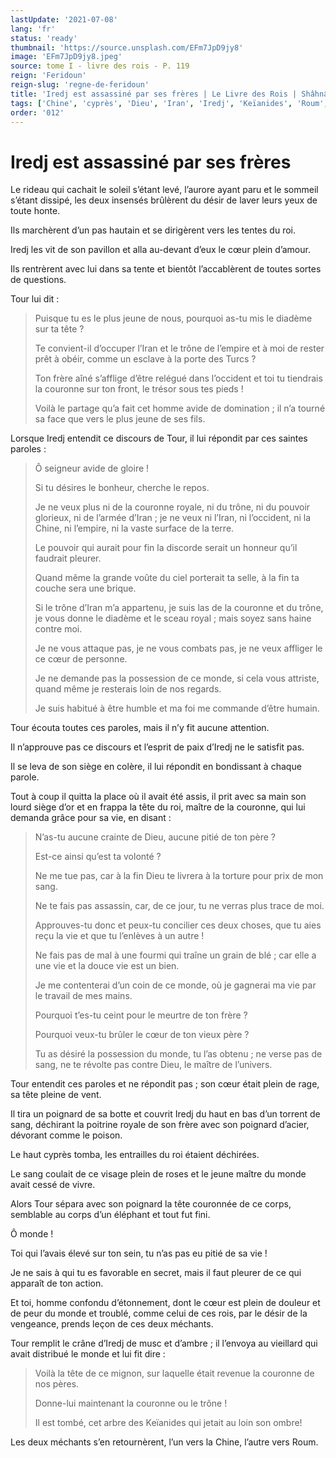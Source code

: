 ```yaml
---
lastUpdate: '2021-07-08'
lang: 'fr'
status: 'ready'
thumbnail: 'https://source.unsplash.com/EFm7JpD9jy8'
image: 'EFm7JpD9jy8.jpeg'
source: tome I - livre des rois - P. 119
reign: 'Feridoun'
reign-slug: 'regne-de-feridoun'
title: 'Iredj est assassiné par ses frères | Le Livre des Rois | Shâhnâmeh'
tags: ['Chine', 'cyprès', 'Dieu', 'Iran', 'Iredj', 'Keïanides', 'Roum', 'Tour', 'Turcs']
order: '012'
---
```


<!-- LTeX: language=fr -->

# Iredj est assassiné par ses frères

Le rideau qui cachait le soleil s’étant levé, l’aurore ayant paru et le sommeil s’étant dissipé, les deux insensés brûlèrent du désir de laver leurs yeux de toute honte.

Ils marchèrent d’un pas hautain et se dirigèrent vers les tentes du roi.

Iredj les vit de son pavillon et alla au-devant d’eux le cœur plein d’amour.

Ils rentrèrent avec lui dans sa tente et bientôt l’accablèrent de toutes sortes de questions.

Tour lui dit :

> Puisque tu es le plus jeune de nous, pourquoi as-tu mis le diadème sur ta tête ?
>
> Te convient-il d’occuper l’Iran et le trône de l’empire et à moi de rester prêt à obéir, comme un esclave à la porte des Turcs ?
>
> Ton frère aîné s’afflige d’être relégué dans l’occident et toi tu tiendrais la couronne sur ton front, le trésor sous tes pieds !
>
> Voilà le partage qu’a fait cet homme avide de domination ; il n’a tourné sa face que vers le plus jeune de ses fils.

Lorsque Iredj entendit ce discours de Tour, il lui répondit par ces saintes paroles :

> Ô seigneur avide de gloire !
>
> Si tu désires le bonheur, cherche le repos.
>
> Je ne veux plus ni de la couronne royale, ni du trône, ni du pouvoir glorieux, ni de l’armée d’Iran ; je ne veux ni l’Iran, ni l’occident, ni la Chine, ni l’empire, ni la vaste surface de la terre.
>
> Le pouvoir qui aurait pour fin la discorde serait un honneur qu’il faudrait pleurer.
>
> Quand même la grande voûte du ciel porterait ta selle, à la fin ta couche sera une brique.
>
> Si le trône d’Iran m’a appartenu, je suis las de la couronne et du trône, je vous donne le diadème et le sceau royal ; mais soyez sans haine contre moi.
>
> Je ne vous attaque pas, je ne vous combats pas, je ne veux affliger le ce cœur de personne.
>
> Je ne demande pas la possession de ce monde, si cela vous attriste, quand même je resterais loin de nos regards.
>
> Je suis habitué à être humble et ma foi me commande d’être humain.

Tour écouta toutes ces paroles, mais il n’y fit aucune attention.

Il n’approuve pas ce discours et l’esprit de paix d’Iredj ne le satisfit pas.

Il se leva de son siège en colère, il lui répondit en bondissant à chaque parole.

Tout à coup il quitta la place où
il avait été assis, il prit avec sa main son lourd siège d’or et en frappa la tête du roi, maître de la couronne, qui lui demanda grâce pour sa vie, en disant :

> N’as-tu aucune crainte de Dieu, aucune pitié de ton père ?
>
> Est-ce ainsi qu’est ta volonté ?
>
> Ne me tue pas, car à la fin Dieu te livrera à la torture pour prix de mon sang.
>
> Ne te fais pas assassin, car, de ce jour, tu ne verras plus trace de moi.
>
> Approuves-tu donc et peux-tu concilier ces deux choses, que tu aies reçu la vie et que tu l’enlèves à un autre !
>
> Ne fais pas de mal à une fourmi qui traîne un grain de blé ; car elle a une vie et la douce vie est un bien.
>
> Je me contenterai d’un coin de ce monde, où je gagnerai ma vie par le travail de mes mains.
>
> Pourquoi t’es-tu ceint pour le meurtre de ton frère ?
>
> Pourquoi veux-tu brûler le cœur de ton vieux père ?
>
> Tu as désiré la possession du monde, tu l’as obtenu ; ne verse pas de sang, ne te révolte pas contre Dieu, le maître de l’univers.

Tour entendit ces paroles et ne répondit pas ; son cœur était plein de rage, sa tête pleine de vent.

Il tira un poignard de sa botte et couvrit Iredj du haut en bas d’un torrent de sang, déchirant la poitrine royale de son frère avec son poignard d’acier, dévorant comme le poison.

Le haut cyprès tomba, les entrailles du roi étaient déchirées.

Le sang coulait de ce visage plein de roses et le jeune maître du monde avait cessé de vivre.

Alors Tour sépara avec son poignard la tête couronnée de ce corps, semblable au corps d’un éléphant et tout fut fini.

Ô monde !

Toi qui l’avais élevé sur ton sein, tu n’as pas eu pitié de sa vie !

Je ne sais à qui tu es favorable en secret, mais il faut pleurer de ce qui apparaît de ton action.

Et toi, homme confondu d’étonnement, dont le cœur est plein de douleur et de peur du monde et troublé, comme celui de ces rois, par le désir de la vengeance, prends leçon de ces deux méchants.

Tour remplit le crâne d’Iredj de musc et d’ambre ; il l’envoya au vieillard qui avait distribué le monde et lui fit dire :

> Voilà la tête de ce mignon, sur laquelle était revenue la couronne de nos pères.
>
> Donne-lui maintenant la couronne ou le trône !
>
> Il est tombé, cet arbre des Keïanides qui jetait au loin son ombre!

Les deux méchants s’en retournèrent, l’un vers la Chine, l’autre vers Roum.
